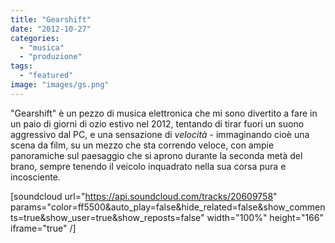 ```yaml
---
title: "Gearshift"
date: "2012-10-27"
categories: 
  - "musica"
  - "produzione"
tags: 
  - "featured"
image: "images/gs.png"
---
```


"Gearshift" è un pezzo di musica elettronica che mi sono divertito a fare in un paio di giorni di ozio estivo nel 2012, tentando di tirar fuori un suono aggressivo dal PC, e una sensazione di _velocità_ - immaginando cioè una scena da film, su un mezzo che sta correndo veloce, con ampie panoramiche sul paesaggio che si aprono durante la seconda metà del brano, sempre tenendo il veicolo inquadrato nella sua corsa pura e incosciente.

\[soundcloud url="https://api.soundcloud.com/tracks/20609758" params="color=ff5500&auto\_play=false&hide\_related=false&show\_comments=true&show\_user=true&show\_reposts=false" width="100%" height="166" iframe="true" /\]
